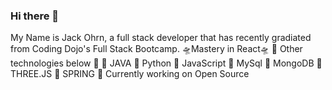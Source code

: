 ### Hi there 👋
My Name is Jack Ohrn, a full stack developer that has recently gradiated from Coding Dojo's Full Stack Bootcamp.
🛸Mastery in React🛸
📡 Other technologies below 📡
      👾 JAVA
      👾 Python
      👾 JavaScript
      👾 MySql
      👾 MongoDB
      👾 THREE.JS
      👾 SPRING 
📲 Currently working on Open Source 
